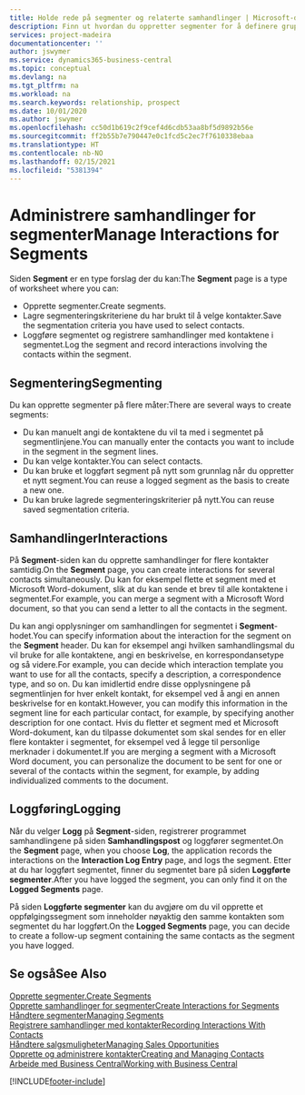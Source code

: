```yaml
---
title: Holde rede på segmenter og relaterte samhandlinger | Microsoft-dokumentasjon
description: Finn ut hvordan du oppretter segmenter for å definere grupper med kontakter og angi samhandlinger for segmenter.
services: project-madeira
documentationcenter: ''
author: jswymer
ms.service: dynamics365-business-central
ms.topic: conceptual
ms.devlang: na
ms.tgt_pltfrm: na
ms.workload: na
ms.search.keywords: relationship, prospect
ms.date: 10/01/2020
ms.author: jswymer
ms.openlocfilehash: cc50d1b619c2f9cef4d6cdb53aa8bf5d9892b56e
ms.sourcegitcommit: ff2b55b7e790447e0c1fcd5c2ec7f7610338ebaa
ms.translationtype: HT
ms.contentlocale: nb-NO
ms.lasthandoff: 02/15/2021
ms.locfileid: "5381394"
---
```

# <a name="manage-interactions-for-segments"></a><span data-ttu-id="9b9db-103">Administrere samhandlinger for segmenter</span><span class="sxs-lookup"><span data-stu-id="9b9db-103">Manage Interactions for Segments</span></span>
<span data-ttu-id="9b9db-104">Siden **Segment** er en type forslag der du kan:</span><span class="sxs-lookup"><span data-stu-id="9b9db-104">The **Segment** page is a type of worksheet where you can:</span></span>

* <span data-ttu-id="9b9db-105">Opprette segmenter.</span><span class="sxs-lookup"><span data-stu-id="9b9db-105">Create segments.</span></span>
* <span data-ttu-id="9b9db-106">Lagre segmenteringskriteriene du har brukt til å velge kontakter.</span><span class="sxs-lookup"><span data-stu-id="9b9db-106">Save the segmentation criteria you have used to select contacts.</span></span>
* <span data-ttu-id="9b9db-107">Loggføre segmentet og registrere samhandlinger med kontaktene i segmentet.</span><span class="sxs-lookup"><span data-stu-id="9b9db-107">Log the segment and record interactions involving the contacts within the segment.</span></span>

## <a name="segmenting"></a><span data-ttu-id="9b9db-108">Segmentering</span><span class="sxs-lookup"><span data-stu-id="9b9db-108">Segmenting</span></span>
<span data-ttu-id="9b9db-109">Du kan opprette segmenter på flere måter:</span><span class="sxs-lookup"><span data-stu-id="9b9db-109">There are several ways to create segments:</span></span>

* <span data-ttu-id="9b9db-110">Du kan manuelt angi de kontaktene du vil ta med i segmentet på segmentlinjene.</span><span class="sxs-lookup"><span data-stu-id="9b9db-110">You can manually enter the contacts you want to include in the segment in the segment lines.</span></span>
* <span data-ttu-id="9b9db-111">Du kan velge kontakter.</span><span class="sxs-lookup"><span data-stu-id="9b9db-111">You can select contacts.</span></span>
* <span data-ttu-id="9b9db-112">Du kan bruke et loggført segment på nytt som grunnlag når du oppretter et nytt segment.</span><span class="sxs-lookup"><span data-stu-id="9b9db-112">You can reuse a logged segment as the basis to create a new one.</span></span>
* <span data-ttu-id="9b9db-113">Du kan bruke lagrede segmenteringskriterier på nytt.</span><span class="sxs-lookup"><span data-stu-id="9b9db-113">You can reuse saved segmentation criteria.</span></span>

## <a name="interactions"></a><span data-ttu-id="9b9db-114">Samhandlinger</span><span class="sxs-lookup"><span data-stu-id="9b9db-114">Interactions</span></span>
<span data-ttu-id="9b9db-115">På **Segment**-siden kan du opprette samhandlinger for flere kontakter samtidig.</span><span class="sxs-lookup"><span data-stu-id="9b9db-115">On the **Segment** page, you can create interactions for several contacts simultaneously.</span></span> <span data-ttu-id="9b9db-116">Du kan for eksempel flette et segment med et Microsoft Word-dokument, slik at du kan sende et brev til alle kontaktene i segmentet.</span><span class="sxs-lookup"><span data-stu-id="9b9db-116">For example, you can merge a segment with a Microsoft Word document, so that you can send a letter to all the contacts in the segment.</span></span>

<span data-ttu-id="9b9db-117">Du kan angi opplysninger om samhandlingen for segmentet i **Segment**-hodet.</span><span class="sxs-lookup"><span data-stu-id="9b9db-117">You can specify information about the interaction for the segment on the **Segment** header.</span></span> <span data-ttu-id="9b9db-118">Du kan for eksempel angi hvilken samhandlingsmal du vil bruke for alle kontaktene, angi en beskrivelse, en korrespondansetype og så videre.</span><span class="sxs-lookup"><span data-stu-id="9b9db-118">For example, you can decide which interaction template you want to use for all the contacts, specify a description, a correspondence type, and so on.</span></span> <span data-ttu-id="9b9db-119">Du kan imidlertid endre disse opplysningene på segmentlinjen for hver enkelt kontakt, for eksempel ved å angi en annen beskrivelse for en kontakt.</span><span class="sxs-lookup"><span data-stu-id="9b9db-119">However, you can modify this information in the segment line for each particular contact, for example, by specifying another description for one contact.</span></span> <span data-ttu-id="9b9db-120">Hvis du fletter et segment med et Microsoft Word-dokument, kan du tilpasse dokumentet som skal sendes for en eller flere kontakter i segmentet, for eksempel ved å legge til personlige merknader i dokumentet.</span><span class="sxs-lookup"><span data-stu-id="9b9db-120">If you are merging a segment with a Microsoft Word document, you can personalize the document to be sent for one or several of the contacts within the segment, for example, by adding individualized comments to the document.</span></span>

## <a name="logging"></a><span data-ttu-id="9b9db-121">Loggføring</span><span class="sxs-lookup"><span data-stu-id="9b9db-121">Logging</span></span>
<span data-ttu-id="9b9db-122">Når du velger **Logg** på **Segment**-siden, registrerer programmet samhandlingene på siden **Samhandlingspost** og loggfører segmentet.</span><span class="sxs-lookup"><span data-stu-id="9b9db-122">On the **Segment** page, when you choose **Log**, the application records the interactions on the **Interaction Log Entry** page, and logs the segment.</span></span> <span data-ttu-id="9b9db-123">Etter at du har loggført segmentet, finner du segmentet bare på siden **Loggførte segmenter**.</span><span class="sxs-lookup"><span data-stu-id="9b9db-123">After you have logged the segment, you can only find it on the **Logged Segments** page.</span></span>

<span data-ttu-id="9b9db-124">På siden **Loggførte segmenter** kan du avgjøre om du vil opprette et oppfølgingssegment som inneholder nøyaktig den samme kontakten som segmentet du har loggført.</span><span class="sxs-lookup"><span data-stu-id="9b9db-124">On the **Logged Segments** page, you can decide to create a follow-up segment containing the same contacts as the segment you have logged.</span></span>

## <a name="see-also"></a><span data-ttu-id="9b9db-125">Se også</span><span class="sxs-lookup"><span data-stu-id="9b9db-125">See Also</span></span>
[<span data-ttu-id="9b9db-126">Opprette segmenter.</span><span class="sxs-lookup"><span data-stu-id="9b9db-126">Create Segments</span></span>](marketing-how-create-segment.md)  
[<span data-ttu-id="9b9db-127">Opprette samhandlinger for segmenter</span><span class="sxs-lookup"><span data-stu-id="9b9db-127">Create Interactions for Segments</span></span>](marketing-how-create-interactions.md)  
[<span data-ttu-id="9b9db-128">Håndtere segmenter</span><span class="sxs-lookup"><span data-stu-id="9b9db-128">Managing Segments</span></span>](marketing-segments.md)  
[<span data-ttu-id="9b9db-129">Registrere samhandlinger med kontakter</span><span class="sxs-lookup"><span data-stu-id="9b9db-129">Recording Interactions With Contacts</span></span>](marketing-interactions.md)  
[<span data-ttu-id="9b9db-130">Håndtere salgsmuligheter</span><span class="sxs-lookup"><span data-stu-id="9b9db-130">Managing Sales Opportunities</span></span>](marketing-manage-sales-opportunities.md)  
[<span data-ttu-id="9b9db-131">Opprette og administrere kontakter</span><span class="sxs-lookup"><span data-stu-id="9b9db-131">Creating and Managing Contacts</span></span>](marketing-contacts.md)  
[<span data-ttu-id="9b9db-132">Arbeide med Business Central</span><span class="sxs-lookup"><span data-stu-id="9b9db-132">Working with Business Central</span></span>](ui-work-product.md)


[!INCLUDE[footer-include](includes/footer-banner.md)]